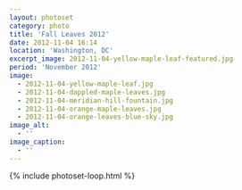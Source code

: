 ```yaml
---
layout: photoset
category: photo
title: 'Fall Leaves 2012'
date: 2012-11-04 16:14
location: 'Washington, DC'
excerpt_image: 2012-11-04-yellow-maple-leaf-featured.jpg
period: 'November 2012'
image:
  - 2012-11-04-yellow-maple-leaf.jpg
  - 2012-11-04-dappled-maple-leaves.jpg
  - 2012-11-04-meridian-hill-fountain.jpg
  - 2012-11-04-orange-maple-leaves.jpg
  - 2012-11-04-orange-leaves-blue-sky.jpg
image_alt:
  - ''
image_caption:
  - ''
---
```

{% include photoset-loop.html %}
